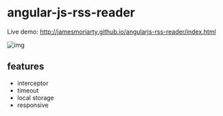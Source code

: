 angular-js-rss-reader
=====================

Live demo: http://jamesmoriarty.github.io/angularjs-rss-reader/index.html

![img](https://raw.github.com/jamesmoriarty/angularjs-rss-reader/master/doc/screenshot-01.gif)

features
--------

- interceptor
- timeout
- local storage
- responsive
